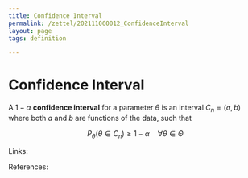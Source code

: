 ```yaml
---
title: Confidence Interval
permalink: /zettel/202111060012_ConfidenceInterval
layout: page
tags: definition

---
```

# Confidence Interval

A $1 - \alpha$ **confidence interval** for a parameter $\theta$ is an interval $C_n = (a,b)$ where both $a$ and $b$ are functions of the data, such that

$$
P_{\theta} (\theta \in C_n) \geq 1 - \alpha \quad \forall \theta \in \Theta
$$

Links: 

References: 

